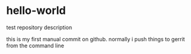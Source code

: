 # hello-world
test repository description

this is my first manual commit on github.
normally i push things to gerrit from the command line
